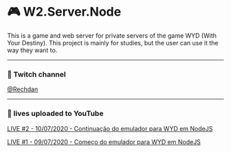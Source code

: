 # 🎮 W2.Server.Node

This is a game and web server for private servers of the game WYD (With Your Destiny). This project is mainly for studies, but the user can use it the way they want to.

---

### 🎥 Twitch channel

[@Rechdan](https://www.twitch.tv/rechdan)

---

### 📼 lives uploaded to YouTube

[LIVE #2 - 10/07/2020 - Continuação do emulador para WYD em NodeJS](https://youtu.be/hksxszUX1ps)

[LIVE #1 - 09/07/2020 - Começo do emulador para WYD em NodeJS](https://youtu.be/gQjFqbHfRoE)
